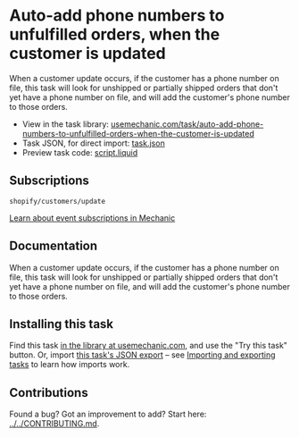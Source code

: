 # Auto-add phone numbers to unfulfilled orders, when the customer is updated

When a customer update occurs, if the customer has a phone number on file, this task will look for unshipped or partially shipped orders that don't yet have a phone number on file, and will add the customer's phone number to those orders.

* View in the task library: [usemechanic.com/task/auto-add-phone-numbers-to-unfulfilled-orders-when-the-customer-is-updated](https://usemechanic.com/task/auto-add-phone-numbers-to-unfulfilled-orders-when-the-customer-is-updated)
* Task JSON, for direct import: [task.json](../../tasks/auto-add-phone-numbers-to-unfulfilled-orders-when-the-customer-is-updated.json)
* Preview task code: [script.liquid](./script.liquid)

## Subscriptions

```liquid
shopify/customers/update
```

[Learn about event subscriptions in Mechanic](https://docs.usemechanic.com/article/408-subscriptions)

## Documentation

When a customer update occurs, if the customer has a phone number on file, this task will look for unshipped or partially shipped orders that don't yet have a phone number on file, and will add the customer's phone number to those orders.

## Installing this task

Find this task [in the library at usemechanic.com](https://usemechanic.com/task/auto-add-phone-numbers-to-unfulfilled-orders-when-the-customer-is-updated), and use the "Try this task" button. Or, import [this task's JSON export](../../tasks/auto-add-phone-numbers-to-unfulfilled-orders-when-the-customer-is-updated.json) – see [Importing and exporting tasks](https://docs.usemechanic.com/article/505-importing-and-exporting-tasks) to learn how imports work.

## Contributions

Found a bug? Got an improvement to add? Start here: [../../CONTRIBUTING.md](../../CONTRIBUTING.md).
